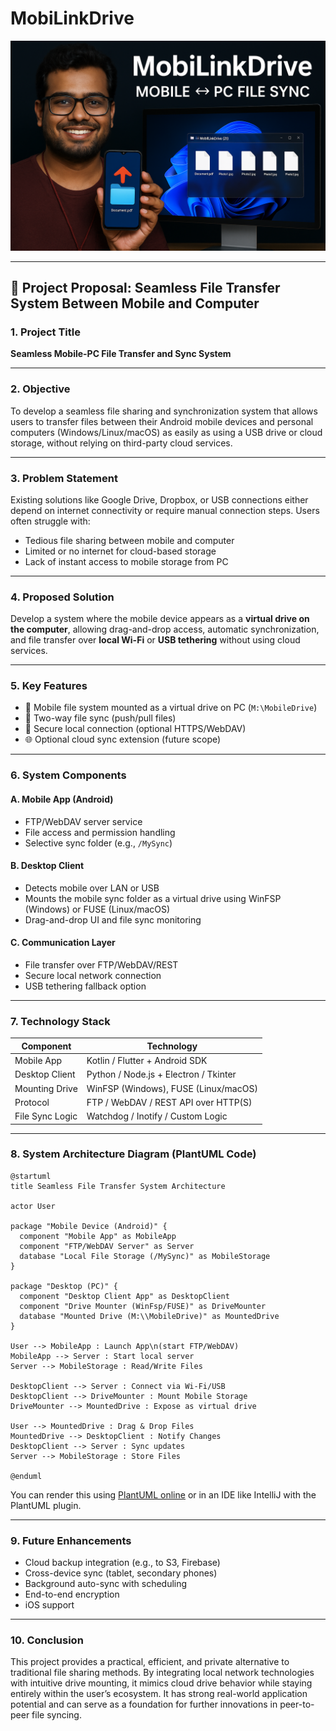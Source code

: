 # MobiLinkDrive

<img src="img/ChatGPT Image Jun 3, 2025, 01_43_57 PM.png">

---

## 📄 **Project Proposal: Seamless File Transfer System Between Mobile and Computer**

### **1. Project Title**

**Seamless Mobile-PC File Transfer and Sync System**

---

### **2. Objective**

To develop a seamless file sharing and synchronization system that allows users to transfer files between their Android mobile devices and personal computers (Windows/Linux/macOS) as easily as using a USB drive or cloud storage, without relying on third-party cloud services.

---

### **3. Problem Statement**

Existing solutions like Google Drive, Dropbox, or USB connections either depend on internet connectivity or require manual connection steps. Users often struggle with:

* Tedious file sharing between mobile and computer
* Limited or no internet for cloud-based storage
* Lack of instant access to mobile storage from PC

---

### **4. Proposed Solution**

Develop a system where the mobile device appears as a **virtual drive on the computer**, allowing drag-and-drop access, automatic synchronization, and file transfer over **local Wi-Fi** or **USB tethering** without using cloud services.

---

### **5. Key Features**

* 📁 Mobile file system mounted as a virtual drive on PC (`M:\MobileDrive`)
* 🔄 Two-way file sync (push/pull files)
* 🔐 Secure local connection (optional HTTPS/WebDAV)
* 🌐 Optional cloud sync extension (future scope)

---

### **6. System Components**

#### A. Mobile App (Android)

* FTP/WebDAV server service
* File access and permission handling
* Selective sync folder (e.g., `/MySync`)

#### B. Desktop Client

* Detects mobile over LAN or USB
* Mounts the mobile sync folder as a virtual drive using WinFSP (Windows) or FUSE (Linux/macOS)
* Drag-and-drop UI and file sync monitoring

#### C. Communication Layer

* File transfer over FTP/WebDAV/REST
* Secure local network connection
* USB tethering fallback option

---

### **7. Technology Stack**

| Component       | Technology                            |
| --------------- | ------------------------------------- |
| Mobile App      | Kotlin / Flutter + Android SDK        |
| Desktop Client  | Python / Node.js + Electron / Tkinter |
| Mounting Drive  | WinFSP (Windows), FUSE (Linux/macOS)  |
| Protocol        | FTP / WebDAV / REST API over HTTP(S)  |
| File Sync Logic | Watchdog / Inotify / Custom Logic     |

---

### **8. System Architecture Diagram (PlantUML Code)**

```plantuml
@startuml
title Seamless File Transfer System Architecture

actor User

package "Mobile Device (Android)" {
  component "Mobile App" as MobileApp
  component "FTP/WebDAV Server" as Server
  database "Local File Storage (/MySync)" as MobileStorage
}

package "Desktop (PC)" {
  component "Desktop Client App" as DesktopClient
  component "Drive Mounter (WinFsp/FUSE)" as DriveMounter
  database "Mounted Drive (M:\\MobileDrive)" as MountedDrive
}

User --> MobileApp : Launch App\n(start FTP/WebDAV)
MobileApp --> Server : Start local server
Server --> MobileStorage : Read/Write Files

DesktopClient --> Server : Connect via Wi-Fi/USB
DesktopClient --> DriveMounter : Mount Mobile Storage
DriveMounter --> MountedDrive : Expose as virtual drive

User --> MountedDrive : Drag & Drop Files
MountedDrive --> DesktopClient : Notify Changes
DesktopClient --> Server : Sync updates
Server --> MobileStorage : Store Files

@enduml
```

You can render this using [PlantUML online](https://www.plantuml.com/plantuml/) or in an IDE like IntelliJ with the PlantUML plugin.

---

### **9. Future Enhancements**

* Cloud backup integration (e.g., to S3, Firebase)
* Cross-device sync (tablet, secondary phones)
* Background auto-sync with scheduling
* End-to-end encryption
* iOS support

---

### **10. Conclusion**

This project provides a practical, efficient, and private alternative to traditional file sharing methods. By integrating local network technologies with intuitive drive mounting, it mimics cloud drive behavior while staying entirely within the user’s ecosystem. It has strong real-world application potential and can serve as a foundation for further innovations in peer-to-peer file syncing.
